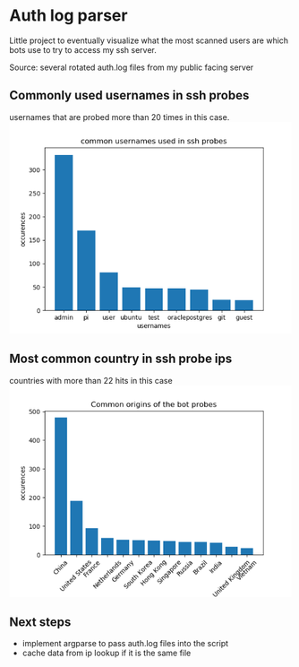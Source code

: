 # Auth log parser
Little project to eventually visualize what the most scanned users are which bots use to try to access my ssh server.

Source: several rotated auth.log files from my public facing server

## Commonly used usernames in ssh probes
usernames that are probed more than 20 times in this case.
![bar chart of usernames](/img/usernames.png)

## Most common country in ssh probe ips
countries with more than 22 hits in this case
![bar chart of origin](/img/origin.png)

## Next steps
- implement argparse to pass auth.log files into the script
- cache data from ip lookup if it is the same file
